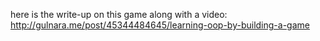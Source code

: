 here is the write-up on this game along with a video:
http://gulnara.me/post/45344484645/learning-oop-by-building-a-game
